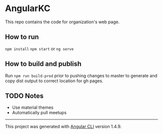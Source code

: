 # AngularKC

This repo contains the code for organization's web page.

## How to run
`npm install`
`npm start` or `ng serve`

## How to build and publish
Run `npm run build-prod` prior to pushing changes to master to generate and copy dist output to correct location for gh pages.


## TODO Notes
* Use material themes
* Automatically pull meetups

---

This project was generated with [Angular CLI](https://github.com/angular/angular-cli) version 1.4.9.
